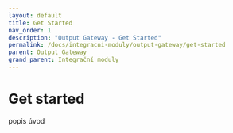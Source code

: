 ```yaml
---
layout: default
title: Get Started
nav_order: 1
description: "Output Gateway - Get Started"
permalink: /docs/integracni-moduly/output-gateway/get-started
parent: Output Gateway
grand_parent: Integrační moduly
---
```


# Get started

popis úvod
